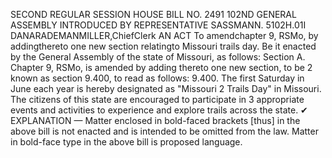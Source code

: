 SECOND REGULAR SESSION
HOUSE BILL NO. 2491
102ND GENERAL ASSEMBLY
INTRODUCED BY REPRESENTATIVE SASSMANN.
5102H.01I DANARADEMANMILLER,ChiefClerk
AN ACT
To amendchapter 9, RSMo, by addingthereto one new section relatingto Missouri trails day.
Be it enacted by the General Assembly of the state of Missouri, as follows:
Section A. Chapter 9, RSMo, is amended by adding thereto one new section, to be
2 known as section 9.400, to read as follows:
9.400. The first Saturday in June each year is hereby designated as "Missouri
2 Trails Day" in Missouri. The citizens of this state are encouraged to participate in
3 appropriate events and activities to experience and explore trails across the state.
✔
EXPLANATION — Matter enclosed in bold-faced brackets [thus] in the above bill is not enacted and is
intended to be omitted from the law. Matter in bold-face type in the above bill is proposed language.